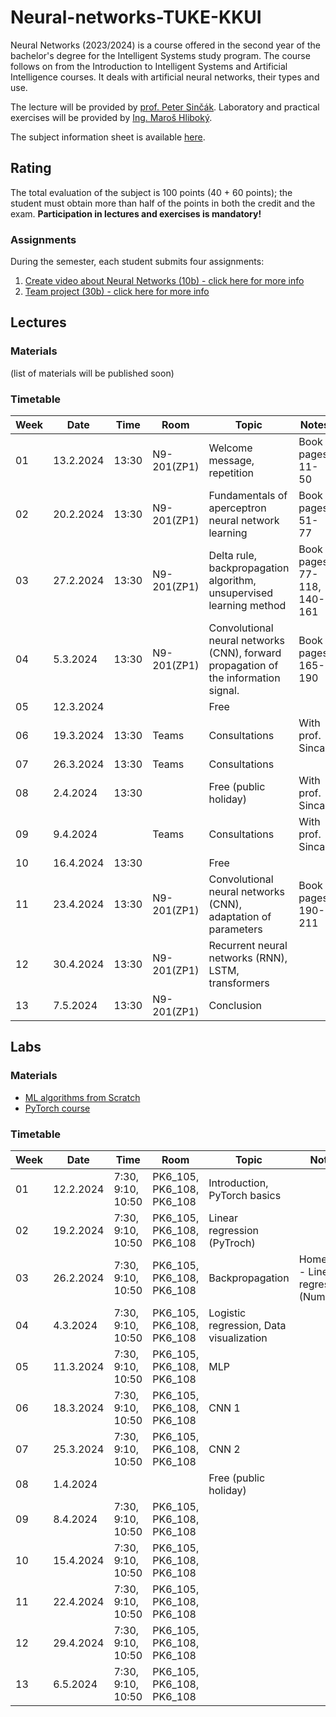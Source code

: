 # Neural-networks-TUKE-KKUI
Neural Networks (2023/2024) is a course offered in the second year of the bachelor's degree for the Intelligent Systems study program. The course follows on from the Introduction to Intelligent Systems and Artificial Intelligence courses. It deals with artificial neural networks, their types and use.

The lecture will be provided by [prof. Peter Sinčák](https://petersincak.com). Laboratory and practical exercises will be provided by [Ing. Maroš Hliboký](https://www.cloudai.sk/people-maroshliboky/).

The subject information sheet is available [here](materials/nn_uni_info.png).

[//]: # (## Contact of members)


## Rating
The total evaluation of the subject is 100 points (40 + 60 points); the student must obtain more than half of the points in both the credit and the exam. **Participation in lectures and exercises is mandatory!**

### Assignments
During the semester, each student submits four assignments:
1. [Create video about Neural Networks (10b) - click here for more info](materials/assigment_1.md)
2. [Team project (30b) - click here for more info](materials/assigment_2.md)

## Lectures 

### Materials
(list of materials will be published soon)

### Timetable
| **Week** | **Date**  | **Time** | **Room**    | **Topic**                                                                           | **Notes**                   |
|----------|-----------|----------|-------------|-------------------------------------------------------------------------------------|-----------------------------|
| 01       | 13.2.2024 | 13:30    | N9-201(ZP1) | Welcome message, repetition                                                         | Book pages: 11-50           |
| 02       | 20.2.2024 | 13:30    | N9-201(ZP1) | Fundamentals of aperceptron neural network learning                                 | Book pages: 51-77           |
| 03       | 27.2.2024 | 13:30    | N9-201(ZP1) | Delta rule, backpropagation algorithm, unsupervised learning method                 | Book pages: 77-118, 140-161 |
| 04       | 5.3.2024  | 13:30    | N9-201(ZP1) | Convolutional neural networks (CNN), forward propagation of the information signal. | Book pages: 165-190         |
| 05       | 12.3.2024 |          |             | Free                                                                                |                             |
| 06       | 19.3.2024 | 13:30    | Teams       | Consultations                                                                       | With prof. Sincak           |
| 07       | 26.3.2024 | 13:30    | Teams       | Consultations                                                                       |                             |
| 08       | 2.4.2024  | 13:30    |             | Free (public holiday)                                                               | With prof. Sincak           |
| 09       | 9.4.2024  |          | Teams       | Consultations                                                                       | With prof. Sincak           |
| 10       | 16.4.2024 | 13:30    |             | Free                                                                                |                             |
| 11       | 23.4.2024 | 13:30    | N9-201(ZP1) | Convolutional neural networks (CNN), adaptation of parameters                       | Book pages: 190-211         |
| 12       | 30.4.2024 | 13:30    | N9-201(ZP1) | Recurrent neural networks (RNN), LSTM, transformers                                 |                             |
| 13       | 7.5.2024  | 13:30    | N9-201(ZP1) | Conclusion                                                                          |                             |


## Labs

### Materials
- [ML algorithms from Scratch](https://github.com/patrickloeber/MLfromscratch)
- [PyTorch course](https://github.com/patrickloeber/pytorchTutorial)

### Timetable

| **Week** | **Date**  | **Time**          | **Room**                  | **Topic**                               | **Notes**                            |
|----------|-----------|-------------------|---------------------------|-----------------------------------------|--------------------------------------|
| 01       | 12.2.2024 | 7:30, 9:10, 10:50 | PK6_105, PK6_108, PK6_108 | Introduction, PyTorch basics            |                                      |
| 02       | 19.2.2024 | 7:30, 9:10, 10:50 | PK6_105, PK6_108, PK6_108 | Linear regression (PyTroch)             |                                      |
| 03       | 26.2.2024 | 7:30, 9:10, 10:50 | PK6_105, PK6_108, PK6_108 | Backpropagation                         | Homework - Linear regression (NumPy) |
| 04       | 4.3.2024  | 7:30, 9:10, 10:50 | PK6_105, PK6_108, PK6_108 | Logistic regression, Data visualization |                                      |
| 05       | 11.3.2024 | 7:30, 9:10, 10:50 | PK6_105, PK6_108, PK6_108 | MLP                                     |                                      |
| 06       | 18.3.2024 | 7:30, 9:10, 10:50 | PK6_105, PK6_108, PK6_108 | CNN 1                                   |                                      |
| 07       | 25.3.2024 | 7:30, 9:10, 10:50 | PK6_105, PK6_108, PK6_108 | CNN 2                                   |                                      |
| 08       | 1.4.2024  |                   |                           | Free (public holiday)                   |                                      |
| 09       | 8.4.2024  | 7:30, 9:10, 10:50 | PK6_105, PK6_108, PK6_108 |                                         |                                      |
| 10       | 15.4.2024 | 7:30, 9:10, 10:50 | PK6_105, PK6_108, PK6_108 |                                         |                                      |
| 11       | 22.4.2024 | 7:30, 9:10, 10:50 | PK6_105, PK6_108, PK6_108 |                                         |                                      |
| 12       | 29.4.2024 | 7:30, 9:10, 10:50 | PK6_105, PK6_108, PK6_108 |                                         |                                      |
| 13       | 6.5.2024  | 7:30, 9:10, 10:50 | PK6_105, PK6_108, PK6_108 |                                         |                                      |